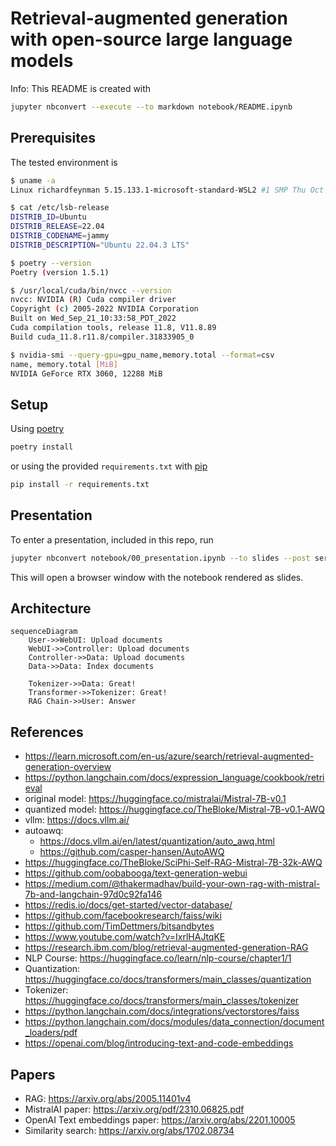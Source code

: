 # Retrieval-augmented generation with open-source large language models

Info: This README is created with

```bash
jupyter nbconvert --execute --to markdown notebook/README.ipynb
```

## Prerequisites

The tested environment is

```bash
$ uname -a
Linux richardfeynman 5.15.133.1-microsoft-standard-WSL2 #1 SMP Thu Oct 5 21:02:42 UTC 2023 x86_64 x86_64 x86_64 GNU/Linux
```

```bash
$ cat /etc/lsb-release
DISTRIB_ID=Ubuntu
DISTRIB_RELEASE=22.04
DISTRIB_CODENAME=jammy
DISTRIB_DESCRIPTION="Ubuntu 22.04.3 LTS"
```

```bash
$ poetry --version
Poetry (version 1.5.1)
```

```bash
$ /usr/local/cuda/bin/nvcc --version
nvcc: NVIDIA (R) Cuda compiler driver
Copyright (c) 2005-2022 NVIDIA Corporation
Built on Wed_Sep_21_10:33:58_PDT_2022
Cuda compilation tools, release 11.8, V11.8.89
Build cuda_11.8.r11.8/compiler.31833905_0
```

```bash
$ nvidia-smi --query-gpu=gpu_name,memory.total --format=csv
name, memory.total [MiB]
NVIDIA GeForce RTX 3060, 12288 MiB
```

## Setup

Using [poetry](https://python-poetry.org/)

```bash
poetry install
```

or using the provided `requirements.txt` with [pip](https://pip.pypa.io/en/stable/)

```bash
pip install -r requirements.txt
```

## Presentation

To enter a presentation, included in this repo, run

```bash
jupyter nbconvert notebook/00_presentation.ipynb --to slides --post serve
```

This will open a browser window with the notebook rendered as slides.

## Architecture

```mermaid
sequenceDiagram
    User->>WebUI: Upload documents
    WebUI->>Controller: Upload documents
    Controller->>Data: Upload documents
    Data->>Data: Index documents

    Tokenizer->>Data: Great!
    Transformer->>Tokenizer: Great!
    RAG Chain->>User: Answer
```

## References

- <https://learn.microsoft.com/en-us/azure/search/retrieval-augmented-generation-overview>
- <https://python.langchain.com/docs/expression_language/cookbook/retrieval>
- original model: <https://huggingface.co/mistralai/Mistral-7B-v0.1>
- quantized model: <https://huggingface.co/TheBloke/Mistral-7B-v0.1-AWQ>
- vllm: <https://docs.vllm.ai/>
- autoawq:
  - <https://docs.vllm.ai/en/latest/quantization/auto_awq.html>
  - <https://github.com/casper-hansen/AutoAWQ>
- <https://huggingface.co/TheBloke/SciPhi-Self-RAG-Mistral-7B-32k-AWQ>
- <https://github.com/oobabooga/text-generation-webui>
- <https://medium.com/@thakermadhav/build-your-own-rag-with-mistral-7b-and-langchain-97d0c92fa146>
- <https://redis.io/docs/get-started/vector-database/>
- <https://github.com/facebookresearch/faiss/wiki>
- <https://github.com/TimDettmers/bitsandbytes>
- <https://www.youtube.com/watch?v=IxrlHAJtqKE>
- <https://research.ibm.com/blog/retrieval-augmented-generation-RAG>
- NLP Course: <https://huggingface.co/learn/nlp-course/chapter1/1>
- Quantization: <https://huggingface.co/docs/transformers/main_classes/quantization>
- Tokenizer: <https://huggingface.co/docs/transformers/main_classes/tokenizer>
- <https://python.langchain.com/docs/integrations/vectorstores/faiss>
- <https://python.langchain.com/docs/modules/data_connection/document_loaders/pdf>
- <https://openai.com/blog/introducing-text-and-code-embeddings>

## Papers

- RAG: <https://arxiv.org/abs/2005.11401v4>
- MistralAI paper: <https://arxiv.org/pdf/2310.06825.pdf>
- OpenAI Text embeddings paper: <https://arxiv.org/abs/2201.10005>
- Similarity search: <https://arxiv.org/abs/1702.08734>
